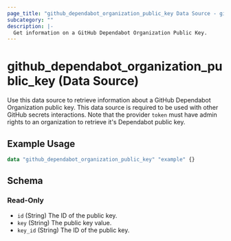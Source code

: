 ```yaml
---
page_title: "github_dependabot_organization_public_key Data Source - github"
subcategory: ""
description: |-
  Get information on a GitHub Dependabot Organization Public Key.
---
```


# github_dependabot_organization_public_key (Data Source)

Use this data source to retrieve information about a GitHub Dependabot Organization public key. This data source is required to be used with other GitHub secrets interactions. Note that the provider `token` must have admin rights to an organization to retrieve it's Dependabot public key.

## Example Usage

```terraform
data "github_dependabot_organization_public_key" "example" {}
```

<!-- schema generated by tfplugindocs -->
## Schema

### Read-Only

- `id` (String) The ID of the public key.
- `key` (String) The public key value.
- `key_id` (String) The ID of the public key.

